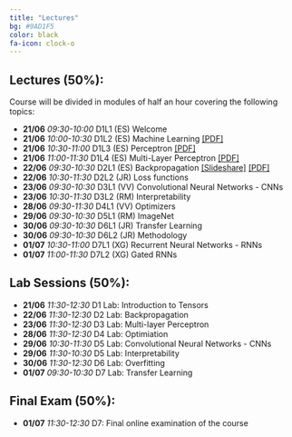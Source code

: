 ```yaml
---
title: "Lectures"
bg: #9AD1F5
color: black
fa-icon: clock-o
---
```


## Lectures (50%): 

Course will be divided in modules of half an hour covering the following topics:

* **21/06** *09:30-10:00* D1L1 (ES) Welcome  
* **21/06** *10:00-10:30* D1L2 (ES) Machine Learning [[PDF]][idl-2020-d1l2-slides]
* **21/06** *10:30-11:00* D1L3 (ES) Perceptron [[PDF]][idl-2020-d1l3-slides]
* **21/06** *11:00-11:30* D1L4 (ES) Multi-Layer Perceptron [[PDF]][idl-2020-d1l5-slides]
* **22/06** *09:30-10:30* D2L1 (ES) Backpropagation [[Slideshare]][idl-2020-d2l1-slideshare] [[PDF]][idl-2020-d2l1-pdf]
* **22/06** *10:30-11:30* D2L2 (JR) Loss functions
* **23/06** *09:30-10:30* D3L1 (VV) Convolutional Neural Networks - CNNs
* **23/06** *10:30-11:30* D3L2 (RM) Interpretability
* **28/06** *09:30-11:30* D4L1 (VV) Optimizers
* **29/06** *09:30-10:30* D5L1 (RM) ImageNet
* **30/06** *09:30-10:30* D6L1 (JR) Transfer Learning
* **30/06** *09:30-10:30* D6L2 (JR) Methodology
* **01/07** *10:30-11:00* D7L1 (XG) Recurrent Neural Networks - RNNs
* **01/07** *11:00-11:30* D7L2 (XG) Gated RNNs

[idl-2020-d1l2-slides]: https://github.com/telecombcn-dl/idl-2020/blob/gh-pages/slides/idl_2020_02_ml.pdf
[idl-2020-d1l3-slides]: https://github.com/telecombcn-dl/idl-2020/blob/gh-pages/slides/idl_2020_03_perceptron.pdf
[idl-2020-d1l4-slides]: https://github.com/telecombcn-dl/idl-2020/blob/gh-pages/slides/idl_2020_04_softmax.pdf
[idl-2020-d1l5-slides]: https://github.com/telecombcn-dl/idl-2020/blob/gh-pages/slides/idl_2020_05_mlp.pdf
[idl-2020-d2l1-pdf]: https://github.com/telecombcn-dl/idl-2020/blob/gh-pages/slides/idl_2020_06_backprop.pdf
[idl-2020-d2l1-slideshare]: https://www.slideshare.net/xavigiro/backpropagation-for-deep-learning

## Lab Sessions (50%):

* **21/06** *11:30-12:30* D1 Lab: Introduction to Tensors
* **22/06** *11:30-12:30* D2 Lab: Backpropagation
* **23/06** *11:30-12:30* D3 Lab: Multi-layer Perceptron
* **28/06** *11:30-12:30* D4 Lab: Optimiation
* **29/06** *10:30-11:30* D5 Lab: Convolutional Neural Networks - CNNs
* **29/06** *11:30-10:30* D5 Lab: Interpretability
* **30/06** *11:30-12:30* D6 Lab: Overfitting
* **01/07** *09:30-10:30* D7 Lab: Transfer Learning

## Final Exam (50%):

* **01/07** *11:30-12:30* D7: Final online examination of the course
